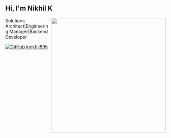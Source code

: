 <h2> Hi, I'm Nikhil K </h2>

<img align='right' src="https://github-readme-stats-sigma-five.vercel.app/api?username=knikhil42&count_private=true&show_icons=true&theme=cobalt" width="360">

<p>
  
Solutions Architect|Engineering Manager|Backend Developer

</p>


[![GitHub knikhil695](https://img.shields.io/github/followers/knikhil42?label=follow%20github&style=flat-square)](https://github.com/knikhil42)

<br>
